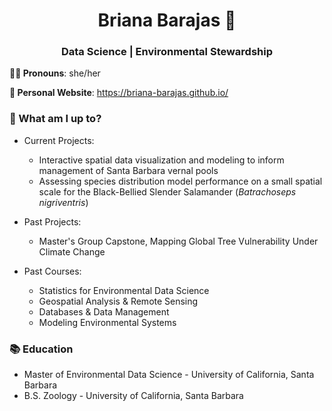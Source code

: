 <h1 align="center"> Briana Barajas 🐛 </h1>
<h3 align="center">  Data Science | Environmental Stewardship </h3>

**👩‍💻 Pronouns**: she/her

**📝 Personal Website**: https://briana-barajas.github.io/

### 🌱 What am I up to?
- Current Projects:
    - Interactive spatial data visualization and modeling to inform management of Santa Barbara vernal pools
    - Assessing species distribution model performance on a small spatial scale for the Black-Bellied Slender Salamander (*Batrachoseps nigriventris*)
      
- Past Projects:
  - Master's Group Capstone, Mapping Global Tree Vulnerability Under Climate Change

- Past Courses:
    - Statistics for Environmental Data Science
    - Geospatial Analysis & Remote Sensing
    - Databases & Data Management
    - Modeling Environmental Systems


### 📚 Education
- Master of Environmental Data Science - University of California, Santa Barbara
- B.S. Zoology - University of California, Santa Barbara


<!--
**bbarajas429/bbarajas429** is a ✨ _special_ ✨ repository because its `README.md` (this file) appears on your GitHub profile.

Here are some ideas to get you started:

- 🔭 I’m currently working on ...
- 🌱 I’m currently learning ...
- 👯 I’m looking to collaborate on ...
- 🤔 I’m looking for help with ...
- 💬 Ask me about ...
- 📫 How to reach me: ...
- 😄 Pronouns: ...
- ⚡ Fun fact: ...
-->
